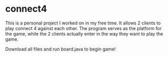 # connect4

This is a personal project I worked on in my free time. 
It allows 2 clients to play connect 4 against each other. 
The program serves as the platform for the game, while the 
2 clients actually enter in the way they want to play the game. 

Download all files and run board.java to begin game!
